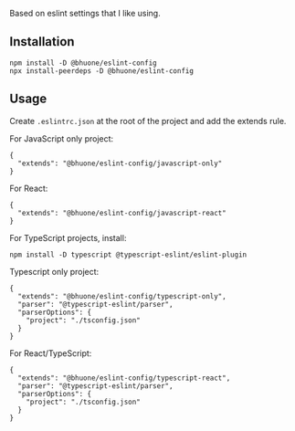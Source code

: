 Based on eslint settings that I like using.

## Installation

```
npm install -D @bhuone/eslint-config
npx install-peerdeps -D @bhuone/eslint-config
```

## Usage

Create `.eslintrc.json` at the root of the project and add the extends rule.

For JavaScript only project:
```
{
  "extends": "@bhuone/eslint-config/javascript-only"
}
```

For React:
```
{
  "extends": "@bhuone/eslint-config/javascript-react"
}
```

For TypeScript projects, install:

```
npm install -D typescript @typescript-eslint/eslint-plugin
```

Typescript only project:
```
{
  "extends": "@bhuone/eslint-config/typescript-only",
  "parser": "@typescript-eslint/parser",
  "parserOptions": {
    "project": "./tsconfig.json"
  }
}
```

For React/TypeScript:
```
{
  "extends": "@bhuone/eslint-config/typescript-react",
  "parser": "@typescript-eslint/parser",
  "parserOptions": {
    "project": "./tsconfig.json"
  }
}
```
